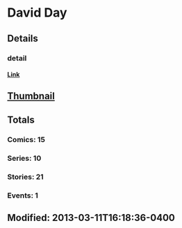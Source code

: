 # David  Day 
## Details
### detail
#### [Link](http://marvel.com/comics/creators/3826/david_day?utm_campaign=apiRef&utm_source=225578a89fc76f3d20fbffda5d17a88d)
## [Thumbnail](http://i.annihil.us/u/prod/marvel/i/mg/b/40/image_not_available.jpg)
## Totals
### Comics: 15
### Series: 10
### Stories: 21
### Events: 1
## Modified: 2013-03-11T16:18:36-0400
